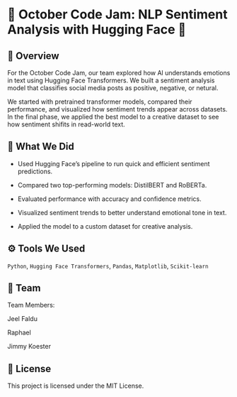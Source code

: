# 💬 October Code Jam: NLP Sentiment Analysis with Hugging Face 🤖

## 🧠 Overview

For the October Code Jam, our team explored how Al understands emotions in text using Hugging Face Transformers. We built a sentiment analysis model that classifies social media posts as positive, negative, or netural. 

We started with pretrained transformer models, compared their performance, and visualized how sentiment trends appear across datasets. In the final phase, we applied the best model to a creative dataset to see how sentiment shifits in read-world text. 

## 🎯 What We Did

- Used Hugging Face’s pipeline to run quick and efficient sentiment predictions.

- Compared two top-performing models: DistilBERT and RoBERTa.

- Evaluated performance with accuracy and confidence metrics.

- Visualized sentiment trends to better understand emotional tone in text.

- Applied the model to a custom dataset for creative analysis.

## ⚙️ Tools We Used

`Python`, `Hugging Face Transformers`, `Pandas`, `Matplotlib`, `Scikit-learn`

## 👥 Team

Team Members:

Jeel Faldu

Raphael 

Jimmy Koester

## 📜 License

This project is licensed under the MIT License.

